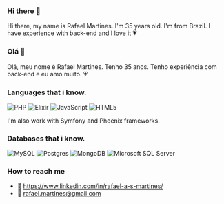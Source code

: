 ### Hi there :wave:

Hi there, my name is Rafael Martines. I'm 35 years old. I'm from Brazil. I have experience with back-end and I love it :heartpulse:

### Olá :wave:

Olá, meu nome é Rafael Martines. Tenho 35 anos. Tenho experiência com back-end e eu amo muito. :heartpulse:

### Languages that i know.
<img alt="PHP" src="https://img.shields.io/badge/php-%23777BB4.svg?&style=for-the-badge&logo=php&logoColor=white"/> <img alt="Elixir" src="https://img.shields.io/badge/elixir-%234B275F.svg?&style=for-the-badge&logo=elixir&logoColor=white"/> <img alt="JavaScript" src="https://img.shields.io/badge/javascript%20-%23323330.svg?&style=for-the-badge&logo=javascript&logoColor=%23F7DF1E"/> <img alt="HTML5" src="https://img.shields.io/badge/html5%20-%23E34F26.svg?&style=for-the-badge&logo=html5&logoColor=white"/>

I'm also work with Symfony and Phoenix frameworks.

### Databases that i know.
<img alt="MySQL" src="https://img.shields.io/badge/mysql-%2300f.svg?&style=for-the-badge&logo=mysql&logoColor=white"/> <img alt="Postgres" src ="https://img.shields.io/badge/postgres-%23316192.svg?&style=for-the-badge&logo=postgresql&logoColor=white"/> <img alt="MongoDB" src ="https://img.shields.io/badge/MongoDB-%234ea94b.svg?&style=for-the-badge&logo=mongodb&logoColor=white"/> <img alt="Microsoft SQL Server" src="https://img.shields.io/badge/-microsoft%20sql%20server-%23CC2927?logo=microsoftsqlserver&style=for-the-badge"/>

### How to reach me

- :link: https://www.linkedin.com/in/rafael-a-s-martines/
- :postbox: rafael.martines@gmail.com
